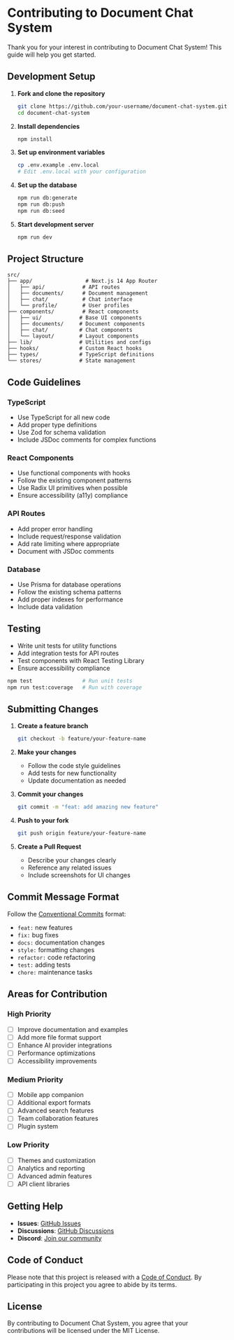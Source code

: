 # Contributing to Document Chat System

Thank you for your interest in contributing to Document Chat System! This guide will help you get started.

## Development Setup

1. **Fork and clone the repository**
   ```bash
   git clone https://github.com/your-username/document-chat-system.git
   cd document-chat-system
   ```

2. **Install dependencies**
   ```bash
   npm install
   ```

3. **Set up environment variables**
   ```bash
   cp .env.example .env.local
   # Edit .env.local with your configuration
   ```

4. **Set up the database**
   ```bash
   npm run db:generate
   npm run db:push
   npm run db:seed
   ```

5. **Start development server**
   ```bash
   npm run dev
   ```

## Project Structure

```
src/
├── app/                 # Next.js 14 App Router
│   ├── api/            # API routes
│   ├── documents/      # Document management
│   ├── chat/           # Chat interface
│   └── profile/        # User profiles
├── components/         # React components
│   ├── ui/            # Base UI components
│   ├── documents/     # Document components
│   ├── chat/          # Chat components
│   └── layout/        # Layout components
├── lib/               # Utilities and configs
├── hooks/             # Custom React hooks
├── types/             # TypeScript definitions
└── stores/            # State management
```

## Code Guidelines

### TypeScript
- Use TypeScript for all new code
- Add proper type definitions
- Use Zod for schema validation
- Include JSDoc comments for complex functions

### React Components
- Use functional components with hooks
- Follow the existing component patterns
- Use Radix UI primitives when possible
- Ensure accessibility (a11y) compliance

### API Routes
- Add proper error handling
- Include request/response validation
- Add rate limiting where appropriate
- Document with JSDoc comments

### Database
- Use Prisma for database operations
- Follow the existing schema patterns
- Add proper indexes for performance
- Include data validation

## Testing

- Write unit tests for utility functions
- Add integration tests for API routes
- Test components with React Testing Library
- Ensure accessibility compliance

```bash
npm test                # Run unit tests
npm run test:coverage   # Run with coverage
```

## Submitting Changes

1. **Create a feature branch**
   ```bash
   git checkout -b feature/your-feature-name
   ```

2. **Make your changes**
   - Follow the code style guidelines
   - Add tests for new functionality
   - Update documentation as needed

3. **Commit your changes**
   ```bash
   git commit -m "feat: add amazing new feature"
   ```

4. **Push to your fork**
   ```bash
   git push origin feature/your-feature-name
   ```

5. **Create a Pull Request**
   - Describe your changes clearly
   - Reference any related issues
   - Include screenshots for UI changes

## Commit Message Format

Follow the [Conventional Commits](https://conventionalcommits.org/) format:

- `feat:` new features
- `fix:` bug fixes
- `docs:` documentation changes
- `style:` formatting changes
- `refactor:` code refactoring
- `test:` adding tests
- `chore:` maintenance tasks

## Areas for Contribution

### High Priority
- [ ] Improve documentation and examples
- [ ] Add more file format support
- [ ] Enhance AI provider integrations
- [ ] Performance optimizations
- [ ] Accessibility improvements

### Medium Priority
- [ ] Mobile app companion
- [ ] Additional export formats
- [ ] Advanced search features
- [ ] Team collaboration features
- [ ] Plugin system

### Low Priority
- [ ] Themes and customization
- [ ] Analytics and reporting
- [ ] Advanced admin features
- [ ] API client libraries

## Getting Help

- **Issues**: [GitHub Issues](https://github.com/your-org/document-chat-system/issues)
- **Discussions**: [GitHub Discussions](https://github.com/your-org/document-chat-system/discussions)
- **Discord**: [Join our community](https://discord.gg/your-invite)

## Code of Conduct

Please note that this project is released with a [Code of Conduct](CODE_OF_CONDUCT.md). By participating in this project you agree to abide by its terms.

## License

By contributing to Document Chat System, you agree that your contributions will be licensed under the MIT License.